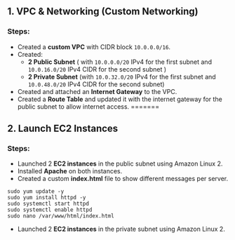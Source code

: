 ##  1. VPC & Networking (Custom Networking)

### Steps:
- Created a **custom VPC** with CIDR block `10.0.0.0/16`.
- Created:
  - **2 Public Subnet** ( with `10.0.0.0/20` IPv4 for the first subnet and `10.0.16.0/20` IPv4 CIDR for the second subnet )
  - **2 Private Subnet** (with `10.0.32.0/20` IPv4 for the first subnet and `10.0.48.0/20` IPv4 CIDR for the second subnet)
- Created and attached an **Internet Gateway** to the VPC.
- Created a **Route Table** and updated it with the internet gateway for the public subnet to allow internet access.
=======

## 2. Launch EC2 Instances

### Steps:
- Launched 2 **EC2 instances** in the public subnet using Amazon Linux 2.
- Installed **Apache** on both instances.
- Created a custom **index.html** file to show different messages per server.
  
```
sudo yum update -y
sudo yum install httpd -y
sudo systemctl start httpd
sudo systemctl enable httpd
sudo nano /var/www/html/index.html
```
- Launched 2 **EC2 instances** in the private subnet using Amazon Linux 2.

